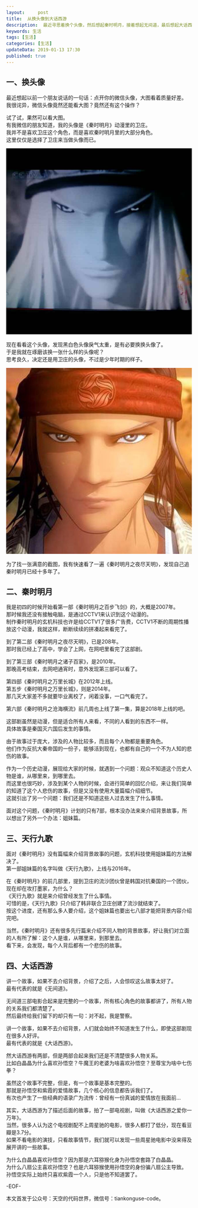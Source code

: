 ```yaml
---   
layout:     post  
title:  从换头像到大话西游
description:  最近寻思着换个头像，然后想起秦时明月，接着想起无间道，最后想起大话西游。  
keywords: 生活  
tags: [生活]    
categories: [生活]  
updateData: 2019-01-13 17:30 
published: true   
---  
```



## 一、换头像

最近想起以前一个朋友说话的一句话：点开你的微信头像，大图看着质量好差。  
我很诧异，微信头像竟然还能看大图？竟然还有这个操作？  


试了试，果然可以看大图。  
有我微信的朋友知道，我的头像是《秦时明月》动漫里的卫庄。  
我并不是喜欢卫庄这个角色，而是喜欢秦时明月里的大部分角色。  
这里仅仅是选择了卫庄来当做头像而已。  


![](/images/avatar-2014.jpg)  


现在看看这个头像，发现黑白色头像戾气太重，是有必要换换头像了。  
于是我就在琢磨该换一张什么样的头像呢？  
思考良久，决定还是用卫庄的头像，不过是少年时期的样子。 


![](/images/avatar-2019.jpg)  


为了找一张满意的截图，我有快速看了一遍《秦时明月之夜尽天明》，发现自己追秦时明月已经十多年了。  


## 二、秦时明月


我是初四的时候开始看第一部《秦时明月之百步飞剑》的，大概是2007年。  
那时候我还没有接触电脑，是通过CCTV1来认识到这个动漫的。  
制作秦时明月的玄机科技也许是给CCTV1了很多广告费，CCTV1不断的周期性播放这个动漫，我就这样，断断续续的拼凑起来看完了。  


到了第二部《秦时明月之夜尽天明》，已是208年。  
那时我已经上了高中，学会了上网，在网吧里看完了这部剧。  


到了第三部《秦时明月之诸子百家》，是2010年。  
那晚高考结束，去网吧通宵时，意外发现第三部可以看了。  


第四部《秦时明月之万里长城》在2012年上线。  
第五步《秦时明月之万里长城》，则是2014年。  
那几天大家差不多就要毕业离校了，闲着没事，一口气看完了。  


第六部《秦时明月之沧海横流》前几周也上线了第一集，算是2018年上线的吧。  


这部剧虽然是动漫，但是适合所有人来看，不同的人看到的东西不一样。  
具体故事是秦国灭六国后发生的事情。  


由于故事过于庞大，涉及的人物比较多，而且每个人物都是重要角色。  
他们作为反抗大秦帝国的一份子，能够活到现在，也都有自己的一个不为人知的悲伤的故事。  


作为一个历史动漫，展现给大家的时候，就遇到一个问题：观众不知道这个历史人物是谁，从哪里来，到哪里去。  
而这里也很巧妙，涉及到某个人物的时候，会进行简单的回忆介绍，来让我们简单的知道了这个人悲伤的故事，但是又没有使用大量篇幅介绍细节。  
这就引出了另一个问题：我们还是不知道这些人过去发生了什么事情。  


面对这个问题，《秦时明月》计划的只有7部，根本没办法来来介绍背景故事，所以想出了另外一个办法：姐妹篇。  


## 三、天行九歌  


面对《秦时明月》没有篇幅来介绍背景故事的问题，玄机科技使用姐妹篇的方法解决了。  
第一部姐妹篇的名字叫做《天行九歌》，上线与2016年。  


在《秦时明月》的前几部里，提到卫庄的流沙团伙曾是韩国对抗秦国的一个团伙，现在却在攻打墨家，为什么？  
《天行九歌》就是来介绍曾经发生了什么事情。  
可惜的是，《天行九歌》只介绍了韩非联合卫庄创建了流沙就结束了。  
按这个进度，还有那么多人要介绍，这个姐妹篇也要出七八部才能把背景内容介绍完吧。  


当然，《秦时明月》还有很多先行篇来介绍不同人物的背景故事，好让我们对立面的人有所了解：这个人是谁，从哪里来，到那里去。  
看下来，会发现，每个人背后都有一个悲伤的故事。  


## 四、大话西游


讲一个故事，如果不去介绍背景，介绍了之后，人会惊叹这么故事太好了。  
最有代表的就是《无间道》。  


无间道三部电影合起来是完整的一个故事，所有核心角色的故事都讲了，所有人物的关系我们都清楚了。  
然后最终给我们留下的却只有一句：对不起，我是警察。  


讲一个故事，如果不去介绍背景，人们就会始终不知道发生了什么，即使这部剧现在很多人好评。  
最有代表的就是《大话西游》。  


然大话西游有两部，但是两部合起来我们还是不清楚很多人物关系。  
比如白晶晶为什么喜欢孙悟空？牛魔王的老婆为啥喜欢孙悟空？至尊宝为啥中七伤拳？  


虽然这个故事不完整，但是，有一个故事是基本完整的。  
那就是孙悟空和紫霞的爱情故事，几个核心的信息都告诉我们了。  
有次也产生了一些经典的语录广为流传：曾经有一份真诚的爱情放在我面前...   


其实，大话西游为了描述后面的故事，拍了一部电视剧，叫做《大话西游之爱你一万年》。  
当然，很多人认为这个电视剧配不上周星驰的电影，很多人都打了低分，现在看豆瓣是3.7分。  
如果不看电影的演技，只看故事情节，我们就可以发现一些周星驰电影中没来得及展开讲的一些故事。  


为什么白晶晶喜欢孙悟空？因为那是六耳猕猴化身为孙悟空套路了白晶晶。  
为什么八扇公主喜欢孙悟空？也是六耳猕猴使用孙悟空的身份骗八扇公主导致。  
孙悟空实际上始终只喜欢紫霞一个人，只是他不知道罢了。  




-EOF-  


本文首发于公众号：天空的代码世界，微信号：tiankonguse-code。  


